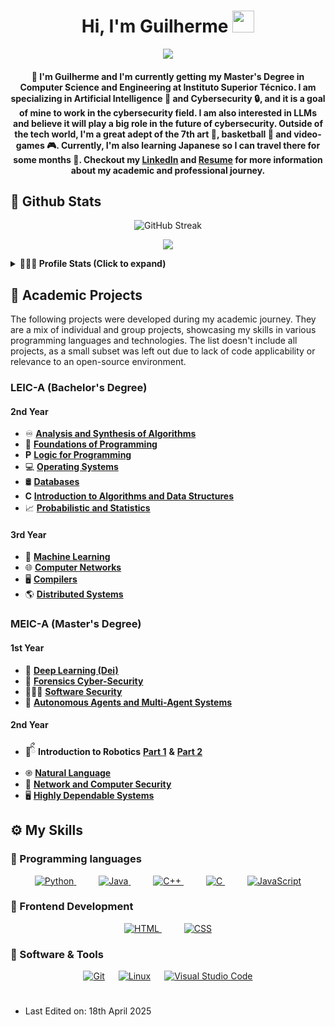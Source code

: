 <h1 align="center">
Hi, I'm Guilherme
<img src="https://media4.giphy.com/media/v1.Y2lkPTc5MGI3NjExOWhzM2d4MDdrdGx5dTh4MDh4M3FwOThqMzgya2hyNGEzam9zZXZlOCZlcD12MV9pbnRlcm5hbF9naWZfYnlfaWQmY3Q9Zw/QxHQ4BtLeEGBlWIFTs/giphy.gif" width="35">
</h1>

<p align="center">
  <a href="https://fenix.tecnico.ulisboa.pt/cursos/meic-a/curriculo"><img src="https://readme-typing-svg.herokuapp.com?lines=Computer+Science+and+Engineering;@+Instituto+Superior+Técnico;Cybersecurity+and+AI&font=rubik&center=true&vCenter=false&multiline=true&duration=1500&color=00f000&height=80&repeat=false"></a>
</p>

<h4 align="center">
👋 I'm Guilherme and I'm currently getting my Master's Degree in Computer Science and Engineering at Instituto Superior Técnico. I am specializing in Artificial Intelligence 🤖 and Cybersecurity 🔒, and it is a goal of mine to work in the cybersecurity field. I am also interested in LLMs and believe it will play a big role in the future of cybersecurity.
Outside of the tech world, I'm a great adept of the 7th art 🎥, basketball 🏀 and video-games 🎮.
Currently, I'm also learning Japanese so I can travel there for some months 🛬.
Checkout my <a href="https://www.linkedin.com/in/guilherme-leit%C3%A3o-47bb27192/">LinkedIn</a> and <a href="https://guilhermeleitao2002.github.io/guilhermeleitao2002/CV.pdf">Resume</a> for more information about my academic and professional journey.
</h4>

## 🌱 Github Stats

<p align="center">
  <a><img src="https://github-readme-streak-stats.herokuapp.com?user=guilhermeleitao2002&theme=tokyonight&hide_border=false&mode=weekly" alt="GitHub Streak" /></a>
</p>

<p align="center">
  <picture>
    <source
      srcset="https://github-readme-stats.vercel.app/api?username=guilhermeleitao2002&show_icons=true&theme=chartreuse-dark"
      media="(prefers-color-scheme: dark)"
    />
    <source
      srcset="https://github-readme-stats.vercel.app/api?username=guilhermeleitao2002&show_icons=true"
      media="(prefers-color-scheme: light), (prefers-color-scheme: no-preference)"
    />
    <img src="https://github-readme-stats.vercel.app/api?username=guilhermeleitao2002&show_icons=true" />
  </picture>
</p>

<details> 
  <summary><b>👨🏻‍💻 Profile Stats (Click to expand)</b></summary>
    <p align="center">
    <img src="https://komarev.com/ghpvc/?username=guilhermeleitao2002&label=Profile%20views&color=0e25d1&style=for-the-badge" alt="guilhermeleitao2002" />
    </p>
  <p align="center">
    <a href="https://github.com/anuraghazra/github-readme-stats"><img alt="guilhermeleitao2002's Github Stats" src="https://github-readme-stats.vercel.app/api?username=guilhermeleitao2002&show_icons=true&count_private=true&theme=algolia" height="192px"/></a></p>
  &nbsp;
</details>

## 📖 Academic Projects

The following projects were developed during my academic journey. They are a mix of individual and group projects, showcasing my skills in various programming languages and technologies. The list doesn't include all projects, as a small subset was left out due to lack of code applicability or relevance to an open-source environment.

### LEIC-A (Bachelor's Degree)

#### 2nd Year

- ♾️ [**Analysis and Synthesis of Algorithms**](https://github.com/guilhermeleitao2002/Algorithms-Project)
- 🐍 [**Foundations of Programming**](https://github.com/guilhermeleitao2002/BuggyDB-Meadow-Project)
- 𝐏 [**Logic for Programming**](https://github.com/guilhermeleitao2002/Hashi-Puzzle-Project)
- 💻 [**Operating Systems**](https://github.com/guilhermeleitao2002/OS-Project)
- 🛢 [**Databases**](https://github.com/guilhermeleitao2002/DB-Project)
- 𝐂 [**Introduction to Algorithms and Data Structures**](https://github.com/guilhermeleitao2002/Airport-Simulator)
- 📈 [**Probabilistic and Statistics**](https://github.com/guilhermeleitao2002/Statistics-Project)

#### 3rd Year

- 🧠 [**Machine Learning**](https://github.com/guilhermeleitao2002/ML-Project)
- 🌐 [**Computer Networks**](https://github.com/guilhermeleitao2002/Hangman-Game)
- 🖥 [**Compilers**](https://github.com/guilhermeleitao2002/MML-Compiler)
- 🌎 [**Distributed Systems**](https://github.com/guilhermeleitao2002/Distributed-Systems)

### MEIC-A (Master's Degree)

#### 1st Year

- 🤖 [**Deep Learning (Dei)**](https://github.com/guilhermeleitao2002/Deep-Learning-Project)
- 🔎 [**Forensics Cyber-Security**](https://github.com/guilhermeleitao2002/Forensics-Project)
- 👨🏼‍💻 [**Software Security**](https://github.com/guilhermeleitao2002/Vulnerability-Tool-Scanner)
- 👾 [**Autonomous Agents and Multi-Agent Systems**](https://github.com/guilhermeleitao2002/Game-of-Sueca-Engine)

#### 2nd Year

- 🤖ིྀ **Introduction to Robotics** [**Part 1**](https://github.com/guilhermeleitao2002/IRobo) **&** [**Part 2**](https://github.com/guilhermeleitao2002/IRobo-rrt_planner)
- ֎ [**Natural Language**](https://github.com/guilhermeleitao2002/Movie-Genre-Prediction)
- 🔐 [**Network and Computer Security**](https://github.com/guilhermeleitao2002/Network-Security-Project)
- 🖥️ [**Highly Dependable Systems**](https://github.com/guilhermeleitao2002/DepBlockchain)

## ⚙️ My Skills

### 📎 Programming languages

<p align="center">
  <a href="https://www.python.org" target="_blank">
    <img alt="Python" src="https://img.shields.io/badge/Python%20-%2314354C.svg?logo=python&logoColor=white">
  </a>
  &emsp;
  &emsp;
    <a href="https://www.java.com" target="_blank"> 
        <img alt="Java" src="https://img.shields.io/badge/Java%20-%23ED8B00.svg?logo=java&logoColor=white">
    </a>
  &emsp;
  &emsp;
    <a href="https://isocpp.org/" target="_blank"> 
        <img alt="C++" src="https://img.shields.io/badge/C%2B%2B%20-%2300599C.svg?logo=c%2B%2B&logoColor=white">
    </a>
    &emsp;
    &emsp;
  <a href="https://www.cprogramming.com/" target="_blank"> 
    <img alt="C" src="https://img.shields.io/badge/C%20-%232370ED.svg?logo=c&logoColor=white">
  </a>
  &emsp;
  &emsp;
  <a href="https://developer.mozilla.org/en-US/docs/Web/JavaScript" target="_blank"> 
     <img alt="JavaScript" src="https://img.shields.io/badge/JavaScript%20-%23F7DF1E.svg?logo=javascript&logoColor=black">
  </a>
</p>

### 📎 Frontend Development
<p align="center"> 
    <a href="https://www.w3.org/html/" target="_blank">
        <img alt="HTML" src="https://img.shields.io/badge/HTML%20-%23E34F26.svg?logo=html5&logoColor=white">
    </a>
  &emsp;
  &emsp;
  <a href="https://www.w3schools.com/css/" target="_blank">
    <img alt="CSS" src="https://img.shields.io/badge/CSS%20-%231572B6.svg?logo=css3&logoColor=white">
  </a> 
</p>

### 📎 Software & Tools

<p align="center">
    <a href="#"><img alt="Git" src="https://img.shields.io/badge/Git%20-%23F05033.svg?logo=git&logoColor=white"></a>
  &emsp;
    <a href="#"><img alt="Linux" src="https://img.shields.io/badge/Linux-FCC624?style=flat&logo=linux&logoColor=black"></a>
  &emsp;
    <a href="#"><img alt="Visual Studio Code" src="https://img.shields.io/badge/Visual%20Studio%20Code-0078d7.svg?logo=visual-studio-code&logoColor=white"></a>
</p>

#

 - Last Edited on: 18th April 2025